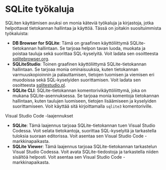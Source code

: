 # SQLite työkaluja

SQLiten käyttämisen avuksi on monia käteviä työkaluja ja kirjastoja, jotka helpottavat tietokannan hallintaa ja käyttöä. Tässä on joitakin suosituimmista työkaluista:

- **DB Browser for SQLite**: Tämä on graafinen käyttöliittymä SQLite-tietokannan hallintaan. Se tarjoaa helpon tavan luoda, muokata ja poistaa tauluja sekä suorittaa SQL-kyselyitä. Voit ladata sen osoitteesta [sqlitebrowser.org](https://sqlitebrowser.org/).
- **SQLiteStudio**: Toinen graafinen käyttöliittymä SQLite-tietokannan hallintaan. Se tarjoaa monia ominaisuuksia, kuten tietokannan varmuuskopioinnin ja palauttamisen, tietojen tuomisen ja viemisen eri muodoissa sekä SQL-kyselyiden suorittamisen. Voit ladata sen osoitteesta [sqlitestudio.pl](https://sqlitestudio.pl/).
- **SQLite CLI**: SQLite-tietokannan komentorivikäyttöliittymä, joka on mukana SQLite-asennuksessa. Se tarjoaa monia komentoja tietokannan hallintaan, kuten taulujen luomiseen, tietojen lisäämiseen ja kyselyiden suorittamiseen. Voit käyttää sitä kirjoittamalla `sqlite3` komentoriville.

Visual Studio Code -laajennukset

- **SQLite**: Tämä laajennus tarjoaa SQLite-tietokannan tuen Visual Studio Codessa. Voit selata tietokantoja, suorittaa SQL-kyselyitä ja tarkastella tuloksia suoraan editorissa. Voit asentaa sen Visual Studio Code -markkinapaikasta.
- **SQLite Viewer**: Tämä laajennus tarjoaa SQLite-tietokannan tarkastelun Visual Studio Codessa. Voit avata SQLite-tiedostoja ja tarkastella niiden sisältöä helposti. Voit asentaa sen Visual Studio Code -markkinapaikasta.
